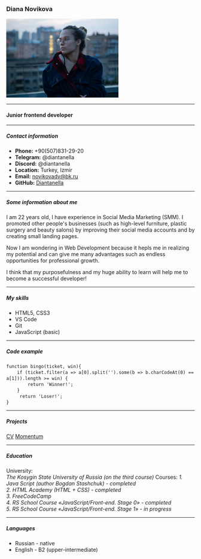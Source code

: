 ### Diana Novikova

<img src="diana.jpg" width="300">

---

#### Junior frontend developer

---

##### Contact information

- **Phone:** +90(507)831-29-20
- **Telegram:** @diantanella
- **Discord:** @diantanella
- **Location:** Turkey, Izmir
- **Email:** novikovadv@bk.ru
- **GitHub:** [Diantanella](https://github.com/Diantanella)

---

##### Some information about me

I am 22 years old, I have experience in Social Media Marketing (SMM). I promoted other people's businesses (such as high-level furniture, plastic surgery and beauty salons) by improving their social media accounts and by creating small landing pages.

Now I am wondering in Web Development because it hepls me in realizing my potential and can give me many advantages such as endless opportunities for professional growth.

I think that my purposefulness and my huge ability to learn will help me to become a successful developer!

---

##### My skills

- HTML5, CSS3
- VS Code
- Git
- JavaScript (basic)

---

##### Code example

```
function bingo(ticket, win){
    if (ticket.filter(a => a[0].split('').some(b => b.charCodeAt(0) == a[1])).length >= win) {
        return 'Winner!';
    }
     return 'Loser!';
}
```

---

##### Projects

[CV](https://diantanella.github.io/rsschool-cv/)
[Momentum](https://rolling-scopes-school.github.io/diantanella-JSFEPRESCHOOL2022Q4/momentum/)

---

##### Education

University:  
_The Kosygin State University of Russia (on the third course)_
Courses:
_1. Java Script (author Bogdan Stashchuk) - completed  
2. HTML Academy (HTML + CSS) - completed  
3. FreeCodeCamp  
4. RS School Course «JavaScript/Front-end. Stage 0» - completed  
5. RS School Course «JavaScript/Front-end. Stage 1» - in progress_

---

##### Languages

- Russian - native
- English - B2 (upper-intermediate)
